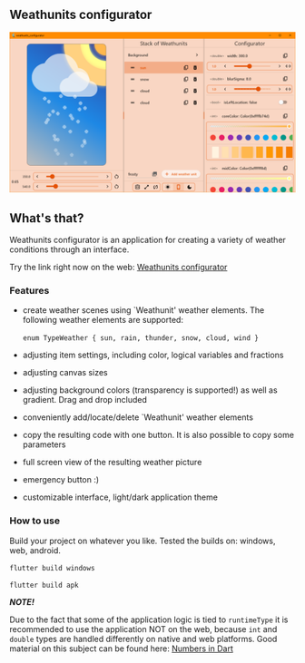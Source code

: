 
## Weathunits configurator

![](assets/weather_configurator_screen.png)

## What's that?

Weathunits configurator is an application for creating a variety of weather conditions through an interface.

Try the link right now on the web: [Weathunits configurator](https://packruble.github.io/weather_animation/)

### Features

* create weather scenes using `Weathunit' weather elements. The following weather elements are supported:

  `enum TypeWeather { sun, rain, thunder, snow, cloud, wind }`

* adjusting item settings, including color, logical variables and fractions
* adjusting canvas sizes
* adjusting background colors (transparency is supported!) as well as gradient. Drag and drop included
* conveniently add/locate/delete `Weathunit' weather elements
* copy the resulting code with one button. It is also possible to copy some parameters
* full screen view of the resulting weather picture
* emergency button :)
* customizable interface, light/dark application theme

### How to use

Build your project on whatever you like. Tested the builds on: windows, web, android.

```shell
flutter build windows
```
```shell
flutter build apk 
```

**_NOTE!_** 

Due to the fact that some of the application logic is tied to `runtimeType` it is recommended to use the application NOT on the web, because `int` and `double` types are handled differently on native and web platforms. Good material on this subject can be found here:
[Numbers in Dart](https://dart.dev/guides/language/numbers)
